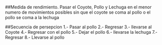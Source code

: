 ##Medida de rendimiento.
Pasar el Coyote, Pollo y Lechuga en el menor numero de movimientos posibles sin que el coyote se coma al pollo o el pollo se coma a la lechuga

##Secuencia de persepcion
1.- Pasar al pollo
2.- Regresar
3.- llevarse al Coyote
4.- Regresar con el pollo
5.- Dejar el pollo
6.- llevarse la lechuga
7.- Regresar
8.- Llevarse al pollo
